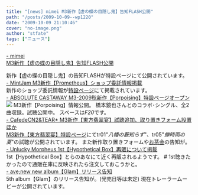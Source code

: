 ```yaml
---
title: "[news] mimei M3新作【虚の蝶の目隠し鬼】告知FLASH公開"
path: "/posts/2009-10-09--wp1220"
date: "2009-10-09 21:10:46"
cover: "no-image.png"
author: "stfate"
tags: ["ニュース"]
---
```


<style type="text/css">
<!--
p {white-space: pre-wrap};
-->
</style>

<a  href="http://totsu-kuni.net/" target="_blank">- mimei M3新作【虚の蝶の目隠し鬼】告知FLASH公開</a>
<div >新作【虚の蝶の目隠し鬼】の告知FLASHが特設ページにて公開されています。</div>
<a  href="http://www.mintjam.net/mj/index.html" target="_blank">- MintJam M3新作【Prometheus】ショップ委託情報掲載</a>
<div >新作のショップ委託情報が<a href="http://www.mintjam.net/mj/2009_10_m3/" target="_blank">特設ページ</a>にて掲載されています。</div>
<a  href="http://shule-aroon.sakura.ne.jp/popo/" target="_blank">- ABSOLUTE CASTAWAY M3-2009秋新作【Porpoising】特設ページオープン</a>
<div ><a href="http://shule-aroon.sakura.ne.jp/popo/" target="_blank"><img src="http://shule-aroon.sakura.ne.jp/popo/ppbanner02.jpg"></a>
M3新作【Porpoising】情報公開。
橋本鏡也さんとのコラボ･シングル、全2曲収録。試聴公開中。
スペースは<em>F20</em>です。</div>
<a  href="http://homepage2.nifty.com/cn2/" target="_blank">- CafedeCN2&TEAR* M3新作【東方翡翠宴】試聴追加、取り置きフォーム設置ほか</a>
<div ><a href="http://mure.sakura.ne.jp/hisui/" target="_blank">M3新作【東方翡翠宴】特設ページ</a>にてtr01"<em>八幡の藪知らず</em>"、tr05"<em>蝉時雨の夏</em>"の試聴が公開されています。
また新作取り置きフォームや<a href="http://www.voiceblog.jp/cn2/" target="_blank">お茶会</a>の告知が。</div>
<a  href="http://sound.jp/ankimo/" target="_blank">- Unlucky Morpheus 1st【Hypothetical Box】再販について掲載</a>
<div >1st【Hypothetical Box】とらのあなにて近く再販されるようです。
# 1st聴きたかったので通販在庫に反映されたら注文しておこうかと。</div>
<a  href="http://www.avenew.jp/" target="_blank">- ave;new new album【Glam】リリース告知</a>
<div >5th album【Glam】のリリース告知が。(発売日等は未定)
現在トレーラームービーが公開されています。</div>
